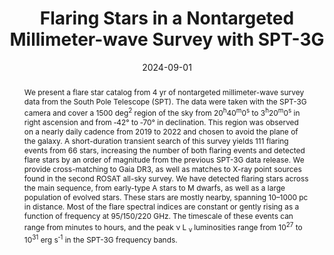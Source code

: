 ---
title: "Flaring Stars in a Nontargeted Millimeter-wave Survey with SPT-3G"
collection: "publications"
category: "co_papers"
permalink: /publications/2024ApJ9726T
link: https://ui.adsabs.harvard.edu/abs/2024ApJ...972....6T/abstract
date: 2024-09-01
venue: "The Astrophysical Journal"
citation: "Tandoi, C., Guns, S., Foster, A., et al. (2024), The Astrophysical Journal, 972, 6."
abstract: "We present a flare star catalog from 4 yr of nontargeted millimeter-wave survey data from the South Pole Telescope (SPT). The data were taken with the SPT-3G camera and cover a 1500 deg<SUP>2</SUP> region of the sky from 20<SUP>h</SUP>40<SUP>m</SUP>0<SUP>s</SUP> to 3<SUP>h</SUP>20<SUP>m</SUP>0<SUP>s</SUP> in right ascension and from ‑42° to ‑70° in declination. This region was observed on a nearly daily cadence from 2019 to 2022 and chosen to avoid the plane of the galaxy. A short-duration transient search of this survey yields 111 flaring events from 66 stars, increasing the number of both flaring events and detected flare stars by an order of magnitude from the previous SPT-3G data release. We provide cross-matching to Gaia DR3, as well as matches to X-ray point sources found in the second ROSAT all-sky survey. We have detected flaring stars across the main sequence, from early-type A stars to M dwarfs, as well as a large population of evolved stars. These stars are mostly nearby, spanning 10–1000 pc in distance. Most of the flare spectral indices are constant or gently rising as a function of frequency at 95/150/220 GHz. The timescale of these events can range from minutes to hours, and the peak ν L <SUB> ν </SUB> luminosities range from 10<SUP>27</SUP> to 10<SUP>31</SUP> erg s<SUP>‑1</SUP> in the SPT-3G frequency bands."
---